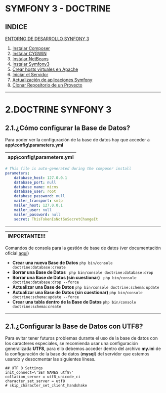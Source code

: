 SYMFONY 3 - DOCTRINE
=========================
INDICE
------
[ENTORNO DE DESARROLLO SYNFONY 3](https://github.com/HecFranco/Apuntes/blob/master/Symfony3/01.InstalarSymfony3.md#1entorno-de-desarrollo-synfony-3)
1. [Instalar Composer](https://github.com/HecFranco/Apuntes/blob/master/Symfony3/01.InstalarSymfony3.md#11instalar-composer)
2. [Instalar CYGWIN](https://github.com/HecFranco/Apuntes/blob/master/PHP/01.Estructura%26Caracteristicas.md#12los-caractéres-de-escape)
3. [Instalar NetBeans](https://github.com/HecFranco/Apuntes/blob/master/Symfony3/01.InstalarSymfony3.md#13instalar-netbeans)
4. [Instalar Symfony3](https://github.com/HecFranco/Apuntes/blob/master/Symfony3/01.InstalarSymfony3.md#14instalar-symfony3)
5. [Crear hosts virtuales en Apache](https://github.com/HecFranco/Apuntes/blob/master/Symfony3/01.InstalarSymfony3.md#15crear-hosts-virtuales-en-apache)
6. [Iniciar el Servidor](https://github.com/HecFranco/Apuntes/blob/master/Symfony3/01.InstalarSymfony3.md#16iniciar-el-servidor)
7. [Actualización de aplicaciones Symfony](https://github.com/HecFranco/Apuntes/blob/master/Symfony3/01.InstalarSymfony3.md#17actualización-de-aplicaciones-symfony)
8. [Clonar Repositorio de un Proyecto](https://github.com/HecFranco/Apuntes/blob/master/Symfony3/01.InstalarSymfony3.md#18clonar-repositorio-de-un-proyecto)

----------------------------------

2.DOCTRINE SYNFONY 3
===================

2.1.¿Cómo configurar la Base de Datos?
--------------------------------------

Para poder ver la configuración de la base de datos hay que acceder a **app\config\parameters.yml**

| app\config\parameters.yml |
|---------------------------|

```yml
# This file is auto-generated during the composer install
parameters:
    database_host: 127.0.0.1
    database_port: null
    database_name: micms
    database_user: root
    database_password: null
    mailer_transport: smtp
    mailer_host: 127.0.0.1
    mailer_user: null
    mailer_password: null
    secret: ThisTokenIsNotSoSecretChangeIt
```

----------------------------------------------------------------------------

| **IMPORTANTE!!!** |
|-------------------|

Comandos de consola para la gestión de base de datos (ver documentación oficial [aquí](https://symfony.com/doc/current/doctrine.html))

* **Crear una nueva Base de Datos** `php bin/console doctrine:database:create` 
* **Borrar una Base de Datos** ` php bin/console doctrine:database:drop`
* **Borrar una Base de Datos (sin cuestionar)** ` php bin/console doctrine:database:drop --force`
* **Actualizar una Base de Datos** `php bin/console doctrine:schema:update `
* **Actualizar una Base de Datos (sin cuestionar)** `php bin/console doctrine:schema:update --force`
* **Crear una tabla dentro de la Base de Datos** `php bin/console doctrine:schema:create` 

----------------------------------------------------------------------------

2.1.¿Configurar la Base de Datos con UTF8?
------------------------------------------

Para evitar tener futuros problemas durante el uso de la base de datos con los caracteres especiales, se recomienda usar una configuración generalizada **UTF8**, para ello debemos acceder dentro del archivo **my.ini** de la configuración de la base de datos (**mysql**) del servidor que estemos usando y desocmentar las siguientes líneas.

```
## UTF 8 Settings
init_connect=\'SET NAMES utf8\'
collation_server = utf8_unicode_ci
character_set_server = utf8
# skip_character_set_client_handshake
```
